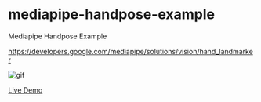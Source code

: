 # mediapipe-handpose-example
Mediapipe Handpose Example


https://developers.google.com/mediapipe/solutions/vision/hand_landmarker


![gif](./handpose.gif)

[Live Demo](https://tkada.github.io/mediapipe-handpose-example/)
